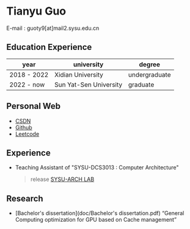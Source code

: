 # Tianyu Guo

E-mail : guoty9[at]mail2.sysu.edu.cn

## Education Experience

| year        | university             | degree        |
| ----------- | ---------------------- | ------------- |
| 2018 - 2022 | Xidian University      | undergraduate |
| 2022 - now  | Sun Yat-Sen University | graduate      |

## Personal Web

- [CSDN](https://blog.csdn.net/gtyinstinct)
- [Github](https://github.com/gty111)
- [Leetcode](https://leetcode.cn/u/gtyinstinctx/)

## Experience

- Teaching Assistant of "SYSU-DCS3013 : Computer Architecture" 
  
  > release [SYSU-ARCH LAB](https://gty111.github.io/SYSU-ARCH)

## Research

- [Bachelor's dissertation](doc/Bachelor's dissertation.pdf) “General Computing optimization for GPU based on Cache management”
